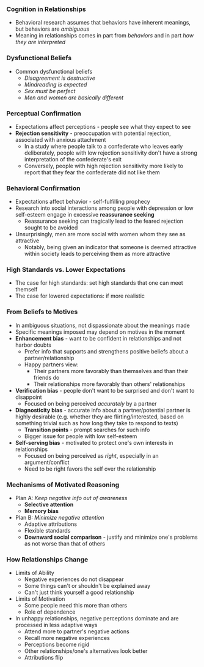 ### Cognition in Relationships
* Behavioral research assumes that behaviors have inherent meanings, but behaviors are *ambiguous*
* Meaning in relationships comes in part from *behaviors* and in part *how they are interpreted*

### Dysfunctional Beliefs
* Common dysfunctional beliefs
	* *Disagreement is destructive*
	* *Mindreading is expected*
	* *Sex must be perfect*
	* *Men and women are basically different*

### Perceptual Confirmation
* Expectations affect perceptions - people see what they expect to see
* **Rejection sensitivity** - preoccupation with potential rejection, associated with anxious attachment
	* In a study where people talk to a confederate who leaves early deliberately, people with low rejection sensitivity don't have a strong interpretation of the confederate's exit
	* Conversely, people with high rejection sensitivity more likely to report that they fear the confederate did not like them

### Behavioral Confirmation
* Expectations affect behavior - self-fulfilling prophecy
* Research into social interactions among people with depression or low self-esteem engage in excessive **reassurance seeking**
	* Reassurance seeking can tragically lead to the feared rejection sought to be avoided
* Unsurprisingly, men are more social with women whom they see as attractive
	* Notably, being given an indicator that someone is deemed attractive within society leads to perceiving them as more attractive

### High Standards vs. Lower Expectations
* The case for high standards: set high standards that one can meet themself
* The case for lowered expectations: if more realistic

### From Beliefs to Motives
* In ambiguous situations, not dispassionate about the meanings made
* Specific meanings imposed may depend on motives in the moment
* **Enhancement bias** - want to be confident in relationships and not harbor doubts
	* Prefer info that supports and strengthens positive beliefs about a partner/relationship
	* Happy partners view:
		* Their partners more favorably than themselves and than their friends do
		* Their relationships more favorably than others' relationships
* **Verification bias** - people don't want to be surprised and don't want to disappoint
	* Focused on being perceived *accurately* by a partner
* **Diagnosticity bias** - accurate info about a partner/potential partner is highly desirable (e.g. whether they are flirting/interested, based on something trivial such as how long they take to respond to texts)
	* **Transition points** - prompt searches for such info
	* Bigger issue for people with low self-esteem
* **Self-serving bias** - motivated to protect one's own interests in relationships
	* Focused on being perceived as *right*, especially in an argument/conflict
	* Need to be right favors the self over the relationship

### Mechanisms of Motivated Reasoning
* Plan A: *Keep negative info out of awareness*
	* **Selective attention**
	* **Memory bias**
* Plan B: *Minimize negative attention*
	* Adaptive attributions
	* Flexible standards
	* **Downward social comparison** - justify and minimize one's problems as not worse than that of others

### How Relationships Change
* Limits of Ability
	* Negative experiences do not disappear
	* Some things can't or shouldn't be explained away
	* Can't just think yourself a good relationship
* Limits of Motivation
	* Some people need this more than others
	* Role of dependence
* In unhappy relationships, negative perceptions dominate and are processed in less adaptive ways
	* Attend more to partner's negative actions
	* Recall more negative experiences
	* Perceptions become rigid
	* Other relationships/one's alternatives look better
	* Attributions flip